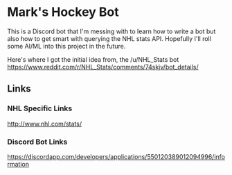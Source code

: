# Mark's Hockey Bot
This is a Discord bot that I'm messing with to learn how to write a bot but also how to get smart with querying the NHL stats API.  Hopefully I'll roll some AI/ML into this project in the future.

Here's where I got the initial idea from, the /u/NHL_Stats bot
https://www.reddit.com/r/NHL_Stats/comments/74skjv/bot_details/

## Links

### NHL Specific Links
http://www.nhl.com/stats/

### Discord Bot Links
https://discordapp.com/developers/applications/550120389012094996/information

